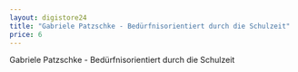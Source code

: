 ```yaml
---
layout: digistore24
title: "Gabriele Patzschke - Bedürfnisorientiert durch die Schulzeit"
price: 6
---
```

<p>Gabriele Patzschke - Bed&#xFC;rfnisorientiert durch die Schulzeit</p>